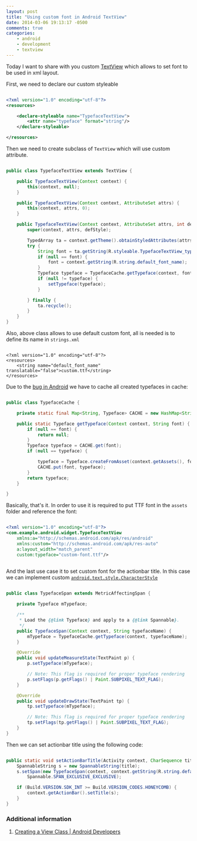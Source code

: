 ```yaml
---
layout: post
title: "Using custom font in Android TextView"
date: 2014-03-06 19:13:17 -0500
comments: true
categories: 
    - android
    - development
    - textview
---
```

Today I want to share with you custom [TextView] which allows to set font to be used in xml layout.

First, we need to declare our custom styleable

``` xml attrs.xml

<?xml version="1.0" encoding="utf-8"?>
<resources>

    <declare-styleable name="TypefaceTextView">
        <attr name="typeface" format="string"/>
    </declare-styleable>

</resources>

```

Then we need to create subclass of `TextView` which will use custom attribute.

``` java TypefaceTextView

public class TypefaceTextView extends TextView {

    public TypefaceTextView(Context context) {
        this(context, null);
    }

    public TypefaceTextView(Context context, AttributeSet attrs) {
        this(context, attrs, 0);
    }

    public TypefaceTextView(Context context, AttributeSet attrs, int defStyle) {
        super(context, attrs, defStyle);

        TypedArray ta = context.getTheme().obtainStyledAttributes(attrs, R.styleable.TypefaceTextView, 0, 0);
        try {
            String font = ta.getString(R.styleable.TypefaceTextView_typeface);
            if (null == font) {
                font = context.getString(R.string.default_font_name);
            }
            Typeface typeface = TypefaceCache.getTypeface(context, font);
            if (null != typeface) {
                setTypeface(typeface);
            }

        } finally {
            ta.recycle();
        }
    }
}

```

Also, above class allows to use default custom font, all is needed is to define its name in `strings.xml`

```

<?xml version="1.0" encoding="utf-8"?>
<resources>
    <string name="default_font_name" translatable="false">custom.ttf</string>
</resources>

```

Due to the [bug in Android][issue9904] we have to cache all created typefaces in cache:

``` java TypefaceCache

public class TypefaceCache {

    private static final Map<String, Typeface> CACHE = new HashMap<String, Typeface>();

    public static Typeface getTypeface(Context context, String font) {
        if (null == font) {
            return null;
        }
        Typeface typeface = CACHE.get(font);
        if (null == typeface) {

            typeface = Typeface.createFromAsset(context.getAssets(), font);
            CACHE.put(font, typeface);
        }
        return typeface;
    }

}

```

Basically, that's it. In order to use it is required to put TTF font in the `assets` folder and reference the font:

``` xml Example usage.

<?xml version="1.0" encoding="utf-8"?>
<com.example.android.widget.TypefaceTextView 
    xmlns:a="http://schemas.android.com/apk/res/android"
    xmlns:custom="http://schemas.android.com/apk/res-auto"
    a:layout_width="match_parent"
    custom:typeface="custom-font.ttf"/>
    
```

And the last use case it to set custom font for the actionbar title. In this case we can implement custom [`android.text.style.CharacterStyle`][CharacterStyle]

``` java TypefaceSpan

public class TypefaceSpan extends MetricAffectingSpan {

    private Typeface mTypeface;

    /**
     * Load the {@link Typeface} and apply to a {@link Spannable}.
     */
    public TypefaceSpan(Context context, String typefaceName) {
        mTypeface = TypefaceCache.getTypeface(context, typefaceName);
    }

    @Override
    public void updateMeasureState(TextPaint p) {
        p.setTypeface(mTypeface);

        // Note: This flag is required for proper typeface rendering
        p.setFlags(p.getFlags() | Paint.SUBPIXEL_TEXT_FLAG);
    }

    @Override
    public void updateDrawState(TextPaint tp) {
        tp.setTypeface(mTypeface);

        // Note: This flag is required for proper typeface rendering
        tp.setFlags(tp.getFlags() | Paint.SUBPIXEL_TEXT_FLAG);
    }
}
```

Then we can set actionbar title using the following code:

``` java

public static void setActionBarTitle(Activity context, CharSequence title) {
    SpannableString s = new SpannableString(title);
    s.setSpan(new TypefaceSpan(context, context.getString(R.string.default_font_name)), 0, s.length(),
        Spannable.SPAN_EXCLUSIVE_EXCLUSIVE);

    if (Build.VERSION.SDK_INT >= Build.VERSION_CODES.HONEYCOMB) {
        context.getActionBar().setTitle(s);
    }
}

```

### Additional information

1. [Creating a View Class | Android Developers](http://developer.android.com/training/custom-views/#create-view.html)

[issue9904]: https://code.google.com/p/android/issues/detail?id=9904
[CharacterStyle]: http://developer.android.com/reference/android/text/style/CharacterStyle.html
[TextView]: http://developer.android.com/reference/android/widget/TextView.html
